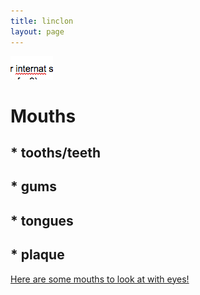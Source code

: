 ```yaml
---
title: linclon
layout: page
---
```


![INTERNETS!](images/internat.png)

# Mouths


## * tooths/teeth
## * gums
## * tongues
## * plaque

[Here are some mouths to look at with eyes!](https://www.google.com/search?q=mouths&source=lnms&tbm=isch&sa=X&ved=0ahUKEwiMmKi4q_TPAhXr5IMKHTMBBK0Q_AUICCgB&biw=1313&bih=732)
